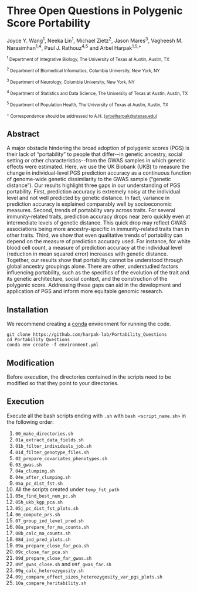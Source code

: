 # Three Open Questions in Polygenic Score Portability

Joyce Y. Wang<sup>1</sup>, Neeka Lin<sup>1</sup>, Michael Zietz<sup>2</sup>, Jason Mares<sup>3</sup>, Vagheesh M. Narasimhan<sup>1,4</sup>, Paul J. Rathouz<sup>4,5</sup> and Arbel Harpak<sup>1,5,+</sup>

<sub><sup>1</sup> Department of Integrative Biology, The University of Texas at Austin, Austin, TX</sub>

<sub><sup>2</sup> Department of Biomedical Informatics, Columbia University, New York, NY</sub>

<sub><sup>3</sup> Department of Neurology, Columbia University, New York, NY</sub>

<sub><sup>4</sup> Department of Statistics and Data Science, The University of Texas at Austin, Austin, TX</sub>

<sub><sup>5</sup> Department of Population Health, The University of Texas at Austin, Austin, TX</sub>

<sub><sup>+</sup> Correspondence should be addressed to A.H. (arbelharpak@utexas.edu)</sub>

## Abstract

A major obstacle hindering the broad adoption of polygenic scores (PGS) is their lack of “portability” to people that differ--in genetic ancestry, social setting or other characteristics--from the GWAS samples in which genetic effects were estimated. Here, we use the UK Biobank (UKB) to measure the change in individual-level PGS prediction accuracy as a continuous function of genome-wide genetic dissimilarity to the GWAS sample (“genetic distance”). Our results highlight three gaps in our understanding of PGS portability. First, prediction accuracy is extremely noisy at the individual level and not well predicted by genetic distance. In fact, variance in prediction accuracy is explained comparably well by socioeconomic measures. Second, trends of portability vary across traits. For several immunity-related traits, prediction accuracy drops near zero quickly even at intermediate levels of genetic distance. This quick drop may reflect GWAS associations being more ancestry-specific in immunity-related traits than in other traits. Third, we show that even qualitative trends of portability can depend on the measure of prediction accuracy used. For instance, for white blood cell count, a measure of prediction accuracy at the individual level (reduction in mean squared error) increases with genetic distance. Together, our results show that portability cannot be understood through global ancestry groupings alone. There are other, understudied factors influencing portability, such as the specifics of the evolution of the trait and its genetic architecture, social context, and the construction of the polygenic score. Addressing these gaps can aid in the development and application of PGS and inform more equitable genomic research.

## Installation

We recommend creating a [conda](https://docs.conda.io/projects/conda/en/stable/) environment for running the code.

```
git clone https://github.com/harpak-lab/Portability_Questions
cd Portability_Questions
conda env create -f environment.yml
```

## Modification

Before execution, the directories contained in the scripts need to be modified so that they point to your directories.

## Execution

Execute all the bash scripts ending with `.sh` with `bash <script_name.sh>` in the following order:

1. `00_make_directories.sh`
2. `01a_extract_data_fields.sh`
3. `01b_filter_individuals_job.sh`
4. `01d_filter_genotype_files.sh`
5. `02_prepare_covariates_phenotypes.sh`
6. `03_gwas.sh`
7. `04a_clumping.sh`
8. `04e_after_clumping.sh`
9. `05a_pc_dist_fst.sh`
10. All the scripts created under `temp_fst_path`
11. `05e_find_best_num_pc.sh`
12. `05h_ukb_kgp_pca.sh`
13. `05j_pc_dist_fst_plots.sh`
14. `06_compute_prs.sh`
15. `07_group_ind_level_pred.sh`
16. `08a_prepare_for_ma_counts.sh`
17. `08b_calc_ma_counts.sh`
18. `08d_ind_pred_plots.sh`
19. `09a_prepare_close_far_pca.sh`
20. `09c_close_far_pca.sh`
21. `09d_prepare_close_far_gwas.sh`
22. `09f_gwas_close.sh` and `09f_gwas_far.sh`
23. `09g_calc_heterozygosity.sh`
24. `09j_compare_effect_sizes_heterozygosity_var_pgs_plots.sh`
25. `10a_compare_heritability.sh`
